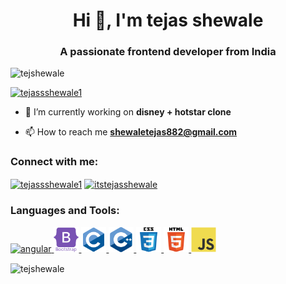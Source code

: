 <h1 align="center">Hi 👋, I'm tejas shewale</h1>
<h3 align="center">A passionate frontend developer from India</h3>

<p align="left"> <img src="https://komarev.com/ghpvc/?username=tejshewale&label=Profile%20views&color=0e75b6&style=flat" alt="tejshewale" /> </p>

<p align="left"> <a href="https://twitter.com/tejassshewale1" target="blank"><img src="https://img.shields.io/twitter/follow/tejassshewale1?logo=twitter&style=for-the-badge" alt="tejassshewale1" /></a> </p>

- 🔭 I’m currently working on **disney + hotstar clone**

- 📫 How to reach me **shewaletejas882@gmail.com**

<h3 align="left">Connect with me:</h3>
<p align="left">
<a href="https://twitter.com/tejassshewale1" target="blank"><img align="center" src="https://raw.githubusercontent.com/rahuldkjain/github-profile-readme-generator/master/src/images/icons/Social/twitter.svg" alt="tejassshewale1" height="30" width="40" /></a>
<a href="https://instagram.com/itstejasshewale" target="blank"><img align="center" src="https://raw.githubusercontent.com/rahuldkjain/github-profile-readme-generator/master/src/images/icons/Social/instagram.svg" alt="itstejasshewale" height="30" width="40" /></a>
</p>

<h3 align="left">Languages and Tools:</h3>
<p align="left"> <a href="https://angular.io" target="_blank" rel="noreferrer"> <img src="https://angular.io/assets/images/logos/angular/angular.svg" alt="angular" width="40" height="40"/> </a> <a href="https://getbootstrap.com" target="_blank" rel="noreferrer"> <img src="https://raw.githubusercontent.com/devicons/devicon/master/icons/bootstrap/bootstrap-plain-wordmark.svg" alt="bootstrap" width="40" height="40"/> </a> <a href="https://www.cprogramming.com/" target="_blank" rel="noreferrer"> <img src="https://raw.githubusercontent.com/devicons/devicon/master/icons/c/c-original.svg" alt="c" width="40" height="40"/> </a> <a href="https://www.w3schools.com/cpp/" target="_blank" rel="noreferrer"> <img src="https://raw.githubusercontent.com/devicons/devicon/master/icons/cplusplus/cplusplus-original.svg" alt="cplusplus" width="40" height="40"/> </a> <a href="https://www.w3schools.com/css/" target="_blank" rel="noreferrer"> <img src="https://raw.githubusercontent.com/devicons/devicon/master/icons/css3/css3-original-wordmark.svg" alt="css3" width="40" height="40"/> </a> <a href="https://www.w3.org/html/" target="_blank" rel="noreferrer"> <img src="https://raw.githubusercontent.com/devicons/devicon/master/icons/html5/html5-original-wordmark.svg" alt="html5" width="40" height="40"/> </a> <a href="https://developer.mozilla.org/en-US/docs/Web/JavaScript" target="_blank" rel="noreferrer"> <img src="https://raw.githubusercontent.com/devicons/devicon/master/icons/javascript/javascript-original.svg" alt="javascript" width="40" height="40"/> </a> </p>

<p><img align="center" src="https://github-readme-stats.vercel.app/api/top-langs?username=tejshewale&show_icons=true&locale=en&layout=compact" alt="tejshewale" /></p>
